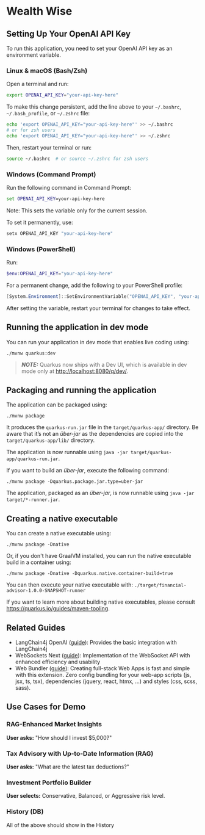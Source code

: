 # Wealth Wise

## Setting Up Your OpenAI API Key

To run this application, you need to set your OpenAI API key as an environment variable.

### Linux & macOS (Bash/Zsh)
Open a terminal and run:

```sh
export OPENAI_API_KEY="your-api-key-here"
```

To make this change persistent, add the line above to your `~/.bashrc`, `~/.bash_profile`, or `~/.zshrc` file:

```sh
echo 'export OPENAI_API_KEY="your-api-key-here"' >> ~/.bashrc
# or for zsh users
echo 'export OPENAI_API_KEY="your-api-key-here"' >> ~/.zshrc
```

Then, restart your terminal or run:

```sh
source ~/.bashrc  # or source ~/.zshrc for zsh users
```

### Windows (Command Prompt)
Run the following command in Command Prompt:

```cmd
set OPENAI_API_KEY=your-api-key-here
```

Note: This sets the variable only for the current session.

To set it permanently, use:

```cmd
setx OPENAI_API_KEY "your-api-key-here"
```

### Windows (PowerShell)
Run:

```powershell
$env:OPENAI_API_KEY="your-api-key-here"
```

For a permanent change, add the following to your PowerShell profile:

```powershell
[System.Environment]::SetEnvironmentVariable("OPENAI_API_KEY", "your-api-key-here", "User")
```

After setting the variable, restart your terminal for changes to take effect.


## Running the application in dev mode

You can run your application in dev mode that enables live coding using:

```shell script
./mvnw quarkus:dev
```

> **_NOTE:_**  Quarkus now ships with a Dev UI, which is available in dev mode only at <http://localhost:8080/q/dev/>.

## Packaging and running the application

The application can be packaged using:

```shell script
./mvnw package
```

It produces the `quarkus-run.jar` file in the `target/quarkus-app/` directory.
Be aware that it’s not an _über-jar_ as the dependencies are copied into the `target/quarkus-app/lib/` directory.

The application is now runnable using `java -jar target/quarkus-app/quarkus-run.jar`.

If you want to build an _über-jar_, execute the following command:

```shell script
./mvnw package -Dquarkus.package.jar.type=uber-jar
```

The application, packaged as an _über-jar_, is now runnable using `java -jar target/*-runner.jar`.

## Creating a native executable

You can create a native executable using:

```shell script
./mvnw package -Dnative
```

Or, if you don't have GraalVM installed, you can run the native executable build in a container using:

```shell script
./mvnw package -Dnative -Dquarkus.native.container-build=true
```

You can then execute your native executable with: `./target/financial-advisor-1.0.0-SNAPSHOT-runner`

If you want to learn more about building native executables, please consult <https://quarkus.io/guides/maven-tooling>.

## Related Guides

- LangChain4j OpenAI ([guide](https://docs.quarkiverse.io/quarkus-langchain4j/dev/index.html)): Provides the basic integration with LangChain4j
- WebSockets Next ([guide](https://quarkus.io/guides/websockets-next-reference)): Implementation of the WebSocket API with enhanced efficiency and usability
- Web Bundler ([guide](https://docs.quarkiverse.io/quarkus-web-bundler/dev/)): Creating full-stack Web Apps is fast and simple with this extension. Zero config bundling for your web-app scripts (js, jsx, ts, tsx), dependencies (jquery, react, htmx, ...) and styles (css, scss, sass).

## Use Cases for Demo

### RAG-Enhanced Market Insights
**User asks:** "How should I invest $5,000?"

### Tax Advisory with Up-to-Date Information (RAG)
**User asks:** "What are the latest tax deductions?"

### Investment Portfolio Builder
**User selects:** Conservative, Balanced, or Aggressive risk level.

### History (DB)
All of the above should show in the History